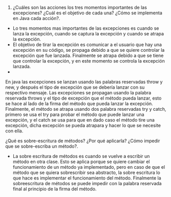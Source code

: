1.	¿Cuáles son las acciones los tres momentos importantes de las excepciones? ¿Cuál es el objetivo de cada una? ¿Cómo se implementa en Java cada acción?.
-	Lo tres momentos mas importantes de las excepciones es cuando se lanza la excepción, cuando se captura la excepción y cuando se atrapa la excepción.
-	El objetivo de tirar la excepción es comunicar a el usuario que hay una excepción en su código, se propaga debido a que se quiere controlar la excepción que fue lanzada. Finalmente se atrapa debido a que se tiene que controlar la excepción, y en este momento se controla la excepción lanzada.
-	
En java las excepciones se lanzan usando las palabras reservadas throw y new, y después el tipo de excepción que se debería lanzar con su respectivo mensaje. Las excepciones se propagan usando la palabra reservada throws y el tipo de excepción que el método pueda lanzar, esto se hace al lado de la firma del método que pueda lanzar la excepción. Finalmente, el método se atrapa usando dos palabra reservadas try y catch, primero se usa el try para probar el método que puede lanzar una excepción, y el catch se usa para que en dado caso el método tire una excepción, dicha excepción se pueda atrapara y hacer lo que se necesite con ella.

¿Qué es sobre-escritura de métodos? ¿Por qué aplicarla? ¿Cómo impedir que se sobre-escriba un método?.
-	La sobre escritura de métodos es cuando se vuelve a escribir un método en otra clase. Esto se aplica porque se quiere cambiar el funcionamiento de un método ya implementado, pero en caso de que el método que se quiera sobrescribir sea abstracto, la sobre escritura lo que hace es implementar el funcionamiento del método. Finalmente la sobreescritura de métodos se puede impedir con la palabra reservada final al principio de la firma del método.
